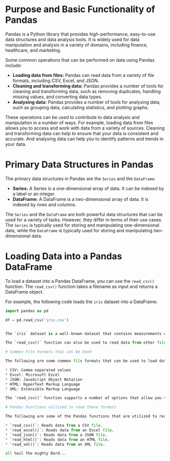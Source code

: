 # Purpose and Basic Functionality of Pandas

Pandas is a Python library that provides high-performance, easy-to-use data structures and data analysis tools. It is widely used for data manipulation and analysis in a variety of domains, including finance, healthcare, and marketing.

Some common operations that can be performed on data using Pandas include:

* **Loading data from files:** Pandas can read data from a variety of file formats, including CSV, Excel, and JSON.
* **Cleaning and transforming data:** Pandas provides a number of tools for cleaning and transforming data, such as removing duplicates, handling missing values, and converting data types.
* **Analysing data:** Pandas provides a number of tools for analysing data, such as grouping data, calculating statistics, and plotting graphs.

These operations can be used to contribute to data analysis and manipulation in a number of ways. For example, loading data from files allows you to access and work with data from a variety of sources. Cleaning and transforming data can help to ensure that your data is consistent and accurate. And analysing data can help you to identify patterns and trends in your data.

# Primary Data Structures in Pandas

The primary data structures in Pandas are the `Series` and the `DataFrame`.

* **Series:** A Series is a one-dimensional array of data. It can be indexed by a label or an integer.
* **DataFrame:** A DataFrame is a two-dimensional array of data. It is indexed by rows and columns.

The `Series` and the `DataFrame` are both powerful data structures that can be used for a variety of tasks. However, they differ in terms of their use cases. The `Series` is typically used for storing and manipulating one-dimensional data, while the `DataFrame` is typically used for storing and manipulating two-dimensional data.

# Loading Data into a Pandas DataFrame

To load a dataset into a Pandas DataFrame, you can use the `read_csv()` function. The `read_csv()` function takes a filename as input and returns a DataFrame object.

For example, the following code loads the `iris` dataset into a DataFrame:

```python
import pandas as pd

df = pd.read_csv('iris.csv')


The `iris` dataset is a well-known dataset that contains measurements of sepal length, sepal width, petal length, and petal width for 150 flowers from three species of iris.

The `read_csv()` function can also be used to read data from other file formats, such as Excel and JSON.

# Common File Formats that can be Used

The following are some common file formats that can be used to load data into a Pandas DataFrame:

* CSV: Comma-separated values
* Excel: Microsoft Excel
* JSON: JavaScript Object Notation
* HTML: HyperText Markup Language
* XML: Extensible Markup Language

The `read_csv()` function supports a number of options that allow you to customize the way that data is loaded from a file. For example, you can specify the delimiter that is used to separate the columns in a CSV file, or you can specify the header row that contains the column names.

# Pandas Functions utilized to read these formats

The following are some of the Pandas functions that are utilized to read these formats:

* `read_csv()`: Reads data from a CSV file.
* `read_excel()`: Reads data from an Excel file.
* `read_json()`: Reads data from a JSON file.
* `read_html()`: Reads data from an HTML file.
* `read_xml()`: Reads data from an XML file.

all hail the mighty Bard...